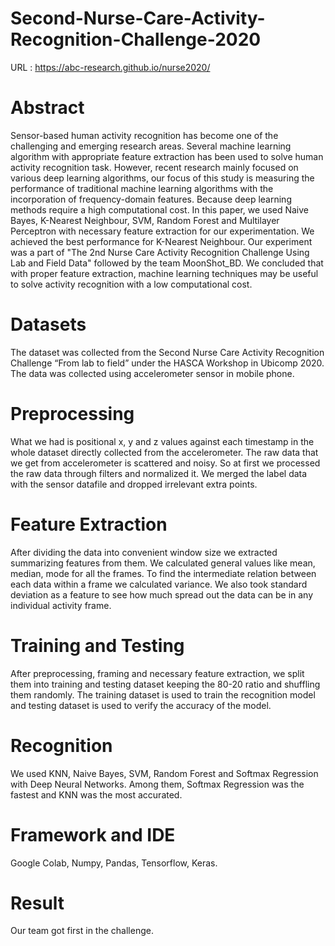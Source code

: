 # Second-Nurse-Care-Activity-Recognition-Challenge-2020 
URL : https://abc-research.github.io/nurse2020/
# Abstract
Sensor-based human activity recognition has become one of the challenging and emerging research areas. Several machine learning algorithm with appropriate feature extraction has been used to solve human activity recognition task. However, recent research mainly focused on various deep learning algorithms, our focus of this study is measuring the performance of traditional machine learning algorithms with the incorporation of frequency-domain features. Because deep learning methods require a high computational cost. In this paper, we used Naive Bayes, K-Nearest Neighbour, SVM, Random Forest and Multilayer Perceptron with necessary feature extraction for our experimentation. We achieved the best performance for K-Nearest Neighbour. Our experiment was a part of "The 2nd Nurse Care Activity Recognition Challenge Using Lab and Field Data" followed by the team MoonShot_BD. We concluded that with proper feature extraction, machine learning techniques may be useful to solve activity recognition with a low computational cost.
# Datasets
The dataset was collected from the Second Nurse Care Activity
Recognition Challenge “From lab to field” under the HASCA Workshop in Ubicomp 2020. The data was collected using accelerometer
sensor in mobile phone.
# Preprocessing
What we had is positional x, y and z values against each timestamp
in the whole dataset directly collected from the accelerometer. The
raw data that we get from accelerometer is scattered and noisy. So
at first we processed the raw data through filters and normalized it.
We merged the label data with the sensor datafile and dropped irrelevant extra points.
# Feature Extraction 
After dividing the data into convenient window size we extracted
summarizing features from them. We calculated general values like
mean, median, mode for all the frames. To find the intermediate
relation between each data within a frame we calculated variance.
We also took standard deviation as a feature to see how much spread
out the data can be in any individual activity frame.
# Training and Testing 
After preprocessing, framing and necessary feature extraction, we
split them into training and testing dataset keeping the 80-20 ratio
and shuffling them randomly. The training dataset is used to train
the recognition model and testing dataset is used to verify the
accuracy of the model. 
# Recognition 
We used KNN, Naive Bayes, SVM, Random Forest and Softmax Regression with Deep Neural Networks. Among them, Softmax Regression was the fastest and KNN was the most accurated.
# Framework and IDE 
Google Colab, Numpy, Pandas, Tensorflow, Keras.
# Result 
Our team got first in the challenge.

